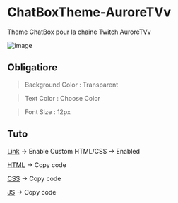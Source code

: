 # ChatBoxTheme-AuroreTVv
Theme ChatBox pour la chaine Twitch AuroreTVv

![image](https://user-images.githubusercontent.com/63310746/200149426-bd38a324-a3f9-409f-a8bc-f510a8e77f67.png)


## Obligatiore

> Background Color : Transparent

> Text Color : Choose Color

> Font Size : 12px
 
 
## Tuto
 
[Link](https://streamlabs.com/dashboard#/chatbox) -> Enable Custom HTML/CSS -> Enabled

[HTML](https://raw.githubusercontent.com/TheMaxium69/ChatBoxTheme-AuroreTVv/main/import/chatbox.html) -> Copy code

[CSS](https://raw.githubusercontent.com/TheMaxium69/ChatBoxTheme-AuroreTVv/main/import/chatbox.css) -> Copy code

[JS](https://raw.githubusercontent.com/TheMaxium69/ChatBoxTheme-AuroreTVv/main/import/chatbox.js) -> Copy code
